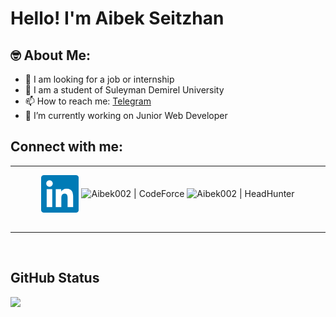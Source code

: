 # Hello! I'm Aibek Seitzhan

## 🤓 About Me:

- 🤔 I am looking for a job or internship
- 🌱 I am a student of Suleyman Demirel University
- 📫 How to reach me: [Telegram](https://t.me/Aibekssss09)
- 🔭 I’m currently working on Junior Web Developer

## Connect with me:
<div align="center">
  <hr>
  <img align="center" alt="Aibek002 | LinkedIn" width="60px" src="https://github.com/Khankee/Khankee/blob/main/img/LinkedIn.png" />
  <img align="center" alt="Aibek002 | CodeForce" width="60px" src="https://encrypted-tbn0.gstatic.com/images?q=tbn:ANd9GcQpXeOgObyId3ZNxuoR0x-AYWOKqwEsPKg2mqMOidUQxA&s" />
  <img align="center" alt="Aibek002 | HeadHunter" width="60px" src="https://upload.wikimedia.org/wikipedia/commons/7/79/HeadHunter_logo.png" /><br><br><hr><br>
</div>

## GitHub Status
<img src="https://github-readme-stats.vercel.app/api?username=Aibek002&show_icons=true&title_color=ffffff&icon_color=34abeb&text_color=daf7dc&bg_color=151515" />
